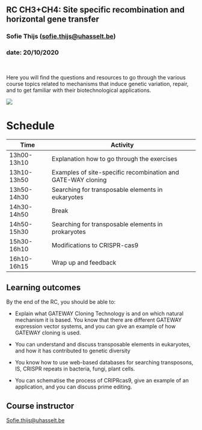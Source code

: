 ## RC CH3+CH4: Site specific recombination and horizontal gene transfer
### Sofie Thijs (sofie.thijs@uhasselt.be)
### date: 20/10/2020


&nbsp;
&nbsp;
&nbsp;


Here you will find the questions and resources to go through the various course topics related to mechanisms that induce genetic variation, repair, and to get familiar with their biotechnological applications.


![](http://www.australasianscience.com.au/sites/default/files/imagecache/article_main_image/DNA_evolution.jpg)</center>


# Schedule
| Time  | Activity |
| ------------- | ------------- |
| 13h00-13h10     | Explanation how to go through the exercises|
| 13h10-13h50   | Examples of site-specific recombination and GATE-WAY cloning|
| 13h50-14h30   | Searching for transposable elements in eukaryotes|
| 14h30-14h50   | Break  |
| 14h50-15h30   | Searching for transposable elements in prokaryotes|
| 15h30-16h10   | Modifications to CRISPR-cas9|
| 16h10-16h15   | Wrap up and feedback|

## Learning outcomes
By the end of the RC, you should be able to:  

- Explain what GATEWAY Cloning Technology is and on which natural mechanism it is based. You know that there are different GATEWAY expression vector systems, and you can give an example of how GATEWAY cloning is used.  

- You can understand and discuss transposable elements in eukaryotes, and how it has contributed to genetic diversity  

- You know how to use web-based databases for searching transposons, IS, CRISPR repeats in bacteria, fungi, plant cells.  

- You can schematise the process of CRIPRcas9, give an example of an application, and you can discuss prime editing.


## Course instructor
Sofie.thijs@uhasselt.be
